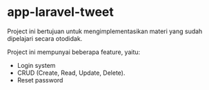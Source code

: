 # app-laravel-tweet

Project ini bertujuan untuk mengimplementasikan materi yang sudah dipelajari secara otodidak.

Project ini mempunyai beberapa feature, yaitu:
* Login system
* CRUD (Create, Read, Update, Delete).
* Reset password
